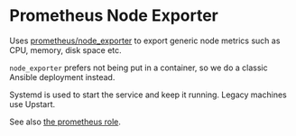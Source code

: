 # Prometheus Node Exporter

Uses [prometheus/node_exporter](https://github.com/prometheus/node_exporter) to export generic node metrics such as CPU, memory, disk space etc.

`node_exporter` prefers not being put in a container, so we do a classic Ansible deployment instead.

Systemd is used to start the service and keep it running. Legacy machines use Upstart.

See also [the prometheus role](https://github.com/tracon/ansible-tracon/tree/master/roles/prometheus).
